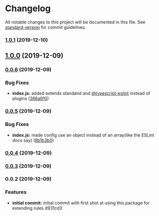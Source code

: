 # Changelog

All notable changes to this project will be documented in this file. See [standard-version](https://github.com/conventional-changelog/standard-version) for commit guidelines.

### [1.0.1](https://github.com/itmayziii/eslint-plugin-standard-typescript/compare/v1.0.0...v1.0.1) (2019-12-10)

## [1.0.0](https://github.com/itmayziii/eslint-plugin-standard-typescript/compare/v0.0.6...v1.0.0) (2019-12-09)

### [0.0.6](https://github.com/itmayziii/eslint-plugin-standard-typescript/compare/v0.0.5...v0.0.6) (2019-12-09)


### Bug Fixes

* **index.js:** added extends standand and [@typescript-eslint](https://github.com/typescript-eslint) instead of plugins ([366a910](https://github.com/itmayziii/eslint-plugin-standard-typescript/commit/366a910484c4279ff356e3c905db4e50d8de5e33))

### [0.0.5](https://github.com/itmayziii/eslint-plugin-standard-typescript/compare/v0.0.4...v0.0.5) (2019-12-09)


### Bug Fixes

* **index.js:** made config use an object instead of an array(like the ESLint docs say) ([8b1b3b0](https://github.com/itmayziii/eslint-plugin-standard-typescript/commit/8b1b3b059c48e208798f83632b37ba7f639bdb2d))

### [0.0.4](https://github.com/itmayziii/eslint-plugin-standard-typescript/compare/v0.0.3...v0.0.4) (2019-12-09)

### [0.0.3](https://github.com/itmayziii/eslint-plugin-standard-typescript/compare/v0.0.2...v0.0.3) (2019-12-09)

### 0.0.2 (2019-12-09)


### Features

* **initial commit:** initial commit with first shot at using this package for extending rules d931cd3
